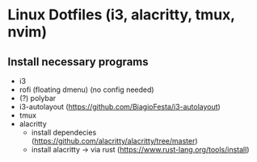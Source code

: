# Linux Dotfiles (i3, alacritty, tmux, nvim)

## Install necessary programs
- i3
- rofi (floating dmenu) (no config needed)
- (?) polybar
- i3-autolayout (https://github.com/BiagioFesta/i3-autolayout)
- tmux
- alacritty
    - install dependecies (https://github.com/alacritty/alacritty/tree/master)
    - install alacritty -> via rust (https://www.rust-lang.org/tools/install)
